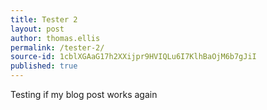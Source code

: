 ```yaml
---
title: Tester 2
layout: post
author: thomas.ellis
permalink: /tester-2/
source-id: 1cblXGAaG17h2XXijpr9HVIQLu6I7KlhBaOjM6b7gJiI
published: true
---
```

Testing if my blog post works again


